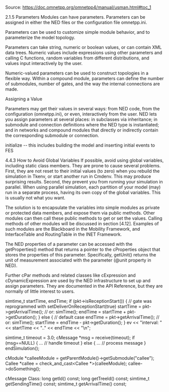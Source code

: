 Source: https://doc.omnetpp.org/omnetpp4/manual/usman.html#toc_1


2.1.5 Parameters
Modules can have parameters. Parameters can be assigned in either the NED files or the configuration file omnetpp.ini.

Parameters can be used to customize simple module behavior, and to parameterize the model topology.

Parameters can take string, numeric or boolean values, or can contain XML data trees. Numeric values include expressions using other parameters and calling C functions, random variables from different distributions, and values input interactively by the user.

Numeric-valued parameters can be used to construct topologies in a flexible way. Within a compound module, parameters can define the number of submodules, number of gates, and the way the internal connections are made.



Assigning a Value

Parameters may get their values in several ways: from NED code, from the configuration (omnetpp.ini), or even, interactively from the user. NED lets you assign parameters at several places: in subclasses via inheritance; in submodule and connection definitions where the NED type is instantiated; and in networks and compound modules that directly or indirectly contain the corresponding submodule or connection.


initialize -- this includes building the model and
              inserting initial events to FES
              

4.4.3 How to Avoid Global Variables
If possible, avoid using global variables, including static class members. They are prone to cause several problems. First, they are not reset to their initial values (to zero) when you rebuild the simulation in Tkenv, or start another run in Cmdenv. This may produce surprising results. Second, they prevent you from running your simulation in parallel. When using parallel simulation, each partition of your model (may) run in a separate process, having its own copy of the global variables. This is usually not what you want.

The solution is to encapsulate the variables into simple modules as private or protected data members, and expose them via public methods. Other modules can then call these public methods to get or set the values. Calling methods of other modules will be discussed in section [4.12]. Examples of such modules are the Blackboard in the Mobility Framework, and InterfaceTable and RoutingTable in the INET Framework.



The NED properties of a parameter can be accessed with the getProperties() method that returns a pointer to the cProperties object that stores the properties of this parameter. Specifically, getUnit() returns the unit of measurement associated with the parameter (@unit property in NED).

Further cPar methods and related classes like cExpression and cDynamicExpression are used by the NED infrastructure to set up and assign parameters. They are documented in the API Reference, but they are normally of little interest to users.


simtime_t startTime, endTime;
if (pkt->isReceptionStart())
{
    // gate was reprogrammed with setDeliverOnReceptionStart(true)
    startTime = pkt->getArrivalTime(); // or: simTime();
    endTime = startTime + pkt->getDuration();
}
else
{
    // default case
    endTime = pkt->getArrivalTime(); // or: simTime();
    startTime = endTime - pkt->getDuration();
}
ev << "interval: " << startTime << ".." << endTime << "\n";

simtime_t timeout = 3.0;
cMessage *msg = receive(timeout);
if (msg==NULL)
{
    ...   // handle timeout
}
else
{
    ...  // process message
}
endSimulation();


cModule *calleeModule = getParentModule()->getSubmodule("callee");
Callee *callee = check_and_cast<Callee *>(calleeModule);
callee->doSomething();


cMessage Class: 
  long getId() const;
  long getTreeId() const;
  simtime_t getSendingTime() const;
  simtime_t getArrivalTime() const;



